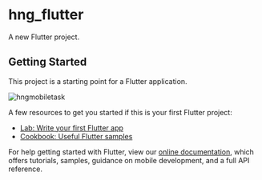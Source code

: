 # hng_flutter

A new Flutter project.

## Getting Started

This project is a starting point for a Flutter application.

![hngmobiletask](https://user-images.githubusercontent.com/47262310/130334786-e0baadef-3780-42b5-90bf-45fe2e401667.gif)


A few resources to get you started if this is your first Flutter project:

- [Lab: Write your first Flutter app](https://flutter.dev/docs/get-started/codelab)
- [Cookbook: Useful Flutter samples](https://flutter.dev/docs/cookbook)

For help getting started with Flutter, view our
[online documentation](https://flutter.dev/docs), which offers tutorials,
samples, guidance on mobile development, and a full API reference.
